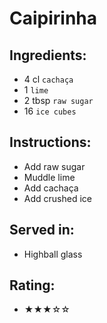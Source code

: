 # Caipirinha

## Ingredients:
- 4 cl `cachaça`
- 1 `lime`
- 2 tbsp `raw sugar`
- 16 `ice cubes`

## Instructions:
- Add raw sugar
- Muddle lime
- Add cachaça
- Add crushed ice

## Served in:
- Highball glass

## Rating:
- ★★★☆☆